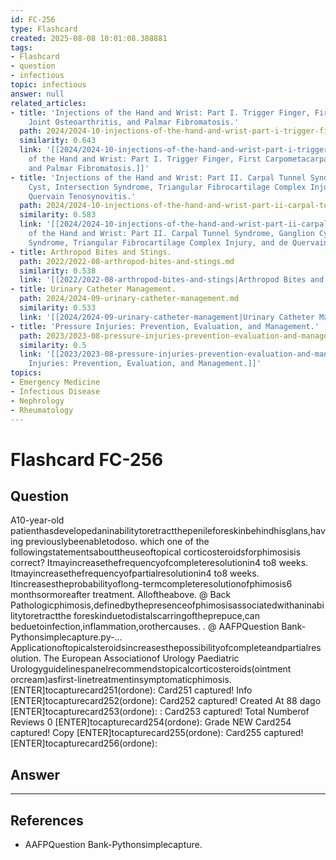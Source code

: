 ```yaml
---
id: FC-256
type: Flashcard
created: 2025-08-08 10:01:08.388881
tags:
- Flashcard
- question
- infectious
topic: infectious
answer: null
related_articles:
- title: 'Injections of the Hand and Wrist: Part I. Trigger Finger, First Carpometacarpal
    Joint Osteoarthritis, and Palmar Fibromatosis.'
  path: 2024/2024-10-injections-of-the-hand-and-wrist-part-i-trigger-finger-first.md
  similarity: 0.643
  link: '[[2024/2024-10-injections-of-the-hand-and-wrist-part-i-trigger-finger-first|Injections
    of the Hand and Wrist: Part I. Trigger Finger, First Carpometacarpal Joint Osteoarthritis,
    and Palmar Fibromatosis.]]'
- title: 'Injections of the Hand and Wrist: Part II. Carpal Tunnel Syndrome, Ganglion
    Cyst, Intersection Syndrome, Triangular Fibrocartilage Complex Injury, and de
    Quervain Tenosynovitis.'
  path: 2024/2024-10-injections-of-the-hand-and-wrist-part-ii-carpal-tunnel-syndr.md
  similarity: 0.583
  link: '[[2024/2024-10-injections-of-the-hand-and-wrist-part-ii-carpal-tunnel-syndr|Injections
    of the Hand and Wrist: Part II. Carpal Tunnel Syndrome, Ganglion Cyst, Intersection
    Syndrome, Triangular Fibrocartilage Complex Injury, and de Quervain Tenosynovitis.]]'
- title: Arthropod Bites and Stings.
  path: 2022/2022-08-arthropod-bites-and-stings.md
  similarity: 0.538
  link: '[[2022/2022-08-arthropod-bites-and-stings|Arthropod Bites and Stings.]]'
- title: Urinary Catheter Management.
  path: 2024/2024-09-urinary-catheter-management.md
  similarity: 0.533
  link: '[[2024/2024-09-urinary-catheter-management|Urinary Catheter Management.]]'
- title: 'Pressure Injuries: Prevention, Evaluation, and Management.'
  path: 2023/2023-08-pressure-injuries-prevention-evaluation-and-management.md
  similarity: 0.5
  link: '[[2023/2023-08-pressure-injuries-prevention-evaluation-and-management|Pressure
    Injuries: Prevention, Evaluation, and Management.]]'
topics:
- Emergency Medicine
- Infectious Disease
- Nephrology
- Rheumatology
---
```


# Flashcard FC-256

## Question

A10-year-old patienthasdevelopedaninabilitytoretractthepenileforeskinbehindhisglans,having previouslybeenabletodoso. which one of the followingstatementsabouttheuseoftopical corticosteroidsforphimosisis correct? Itmayincreasethefrequencyofcompleteresolutionin4 to8 weeks. Itmayincreasethefrequencyofpartialresolutionin4 to8 weeks. Itincreasestheprobabilityoflong-termcompleteresolutionofphimosis6 monthsormoreafter treatment. Alloftheabove. @ Back Pathologicphimosis,definedbythepresenceofphimosisassociatedwithaninabilitytoretractthe foreskinduetodistalscarringoftheprepuce,can beduetoinfection,inflammation,orothercauses. . @ AAFPQuestion Bank-Pythonsimplecapture.py-... Applicationoftopicalsteroidsincreasesthepossibilityofcompleteandpartialresolution. The European Associationof Urology Paediatric Urologyguidelinespanelrecommendstopicalcorticosteroids(ointment orcream)asfirst-linetreatmentinsymptomaticphimosis. [ENTER]tocapturecard251(ordone): Card251 captured! Info [ENTER]tocapturecard252(ordone): Card252 captured! Created At 88 dago [ENTER]tocapturecard253(ordone): : Card253 captured! Total Numberof Reviews 0 [ENTER]tocapturecard254(ordone): Grade NEW Card254 captured! Copy [ENTER]tocapturecard255(ordone): Card255 captured! [ENTER]tocapturecard256(ordone):

## Answer

****

## References

- AAFPQuestion Bank-Pythonsimplecapture.

